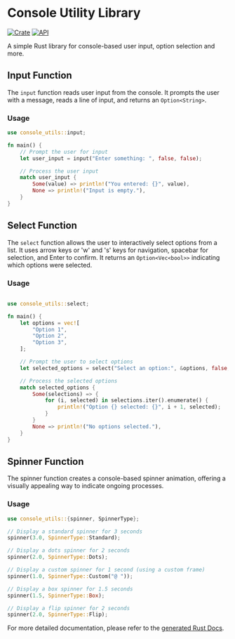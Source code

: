 # Console Utility Library

[![Crate](https://img.shields.io/crates/v/console-utils.svg)](https://crates.io/crates/console-utils)
[![API](https://docs.rs/console-utils/badge.svg)](https://docs.rs/console-utils)

A simple Rust library for console-based user input, option selection and more.

## Input Function

The `input` function reads user input from the console. It prompts the user with a message, reads a line of input, and returns an `Option<String>`.

### Usage

```rust
use console_utils::input;

fn main() {
    // Prompt the user for input
    let user_input = input("Enter something: ", false, false);

    // Process the user input
    match user_input {
        Some(value) => println!("You entered: {}", value),
        None => println!("Input is empty."),
    }
}
```
## Select Function

The `select` function allows the user to interactively select options from a list. It uses arrow keys or 'w' and 's' keys for navigation, spacebar for selection, and Enter to confirm. It returns an `Option<Vec<bool>>` indicating which options were selected.

### Usage

```rust

use console_utils::select;

fn main() {
    let options = vec![
        "Option 1",
        "Option 2",
        "Option 3",
    ];

    // Prompt the user to select options
    let selected_options = select("Select an option:", &options, false, false);

    // Process the selected options
    match selected_options {
        Some(selections) => {
            for (i, selected) in selections.iter().enumerate() {
                println!("Option {} selected: {}", i + 1, selected);
            }
        }
        None => println!("No options selected."),
    }
}
```

## Spinner Function

The spinner function creates a console-based spinner animation, offering a visually appealing way to indicate ongoing processes.

### Usage

```rust
use console_utils::{spinner, SpinnerType};

// Display a standard spinner for 3 seconds
spinner(3.0, SpinnerType::Standard);

// Display a dots spinner for 2 seconds
spinner(2.0, SpinnerType::Dots);

// Display a custom spinner for 1 second (using a custom frame)
spinner(1.0, SpinnerType::Custom("@ "));

// Display a box spinner for 1.5 seconds
spinner(1.5, SpinnerType::Box);

// Display a flip spinner for 2 seconds
spinner(2.0, SpinnerType::Flip);
```

For more detailed documentation, please refer to the [generated Rust Docs](https://crates.io/crates/console-utils).
